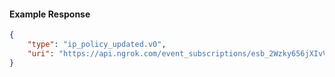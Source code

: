 <!-- Code generated for API Clients. DO NOT EDIT. -->

#### Example Response

```json
{
	"type": "ip_policy_updated.v0",
	"uri": "https://api.ngrok.com/event_subscriptions/esb_2Wzky656jXIvVphsAPzz0JViLJS/sources/ip_policy_updated.v0"
}
```
